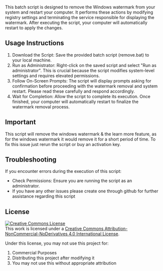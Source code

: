 This batch script is designed to remove the Windows watermark from your system and restart your computer. It performs these actions by modifying registry settings and terminating the service responsible for displaying the watermark. After executing the script, your computer will automatically restart to apply the changes. 

## Usage Instructions

1. Download the Script: Save the provided batch script (remove.bat) to your local machine.
2. Run as Administrator: Right-click on the saved script and select "Run as administrator". This is crucial because the script modifies system-level settings and requires elevated permissions.
3. Follow On-Screen Prompts: The script will display prompts asking for confirmation before proceeding with the watermark removal and system restart. Please read these carefully and respond accordingly.
4. Wait for Completion: Allow the script to complete its execution. Once finished, your computer will automatically restart to finalize the watermark removal process.

## Important 

This script will remove the windows watermark & the learn more feature, as for the windows watermark it would remove it for a short period of time. To fix this issue just rerun the script or buy an activation key. 


## Troubleshooting 

If you encounter errors during the execution of this script:

- Check Permissions: Ensure you are running the script as an administrator.
- If you have any other issues please create one through github for further assistance regarding this script 


## License

<a rel="license" href="http://creativecommons.org/licenses/by-nc-nd/4.0/"><img alt="Creative Commons License" style="border-width:0" src="https://i.creativecommons.org/l/by-nc-nd/4.0/88x31.png" /></a><br />This work is licensed under a <a rel="license" href="http://creativecommons.org/licenses/by-nc-nd/4.0/">Creative Commons Attribution-NonCommercial-NoDerivatives 4.0 International License</a>.

Under this license, you may not use this project for:

1. Commercial Purposes
2. Distributing this project after modifying it
3. You may not use this without appropriate attribution
